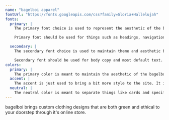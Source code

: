 ```yaml
---
name: "bagelboi apparel"
fontUrl: "https://fonts.googleapis.com/css?family=Gloria+Hallelujah"
fonts:
  primary: |
    The primary font choice is used to represent the aesthetic of the brand, as well as effectively convey information. It is stronger than the body copy to create hierarchy.

    Primary font should be used for things such as headings, navigation, and anything that needs to stand out.

  secondary: |
    The secondary font choice is used to maintain theme and aesthetic but also properly convey body copy and smaller text, and maintain readability throughout the site. It is thinner and less decorative to be more functional and readable throughout the site and over different screen sizes.

    Secondary font should be used for body copy and most default text.
colors:
  primary: |
    The primary color is meant to maintain the aesthetic of the bagelboi brand, which scarcely uses color. It often uses just black and white to maintain a simple, clean theme.
  accent: |
    The accent is just used to bring a bit more style to the site. It is only to be used on buttons and to highlight specific information. It is also often used for the hover-states of most links. Sale prices on items will also use this color.
  neutral: |
    The neutral color is meant to separate things like cards and specific sections from the surrounding white backgrounds.
---
```


bagelboi brings custom clothing designs that are both green and ethical to your doorstep through it's online store.
